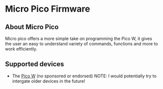 # Micro Pico Firmware
## About Micro Pico
Micro pico offers a more simple take on programming the Pico W, it gives the user an easy to understand variety of commands, functions and more to work efficiently.
## Supported devices
- The [Pico W](https://shop.pimoroni.com/products/raspberry-pi-pico-w?variant=40059369619539) (no sponsored or endorsed)
NOTE: I would potentially try to intergate older devices in the future!
